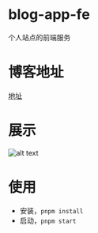 # blog-app-fe
个人站点的前端服务

# 博客地址
[地址](http://www.mhhong.com/blog/home)

# 展示
![alt text](https://cdn.nlark.com/yuque/0/2024/png/22310040/1729315367980-b0446b0d-50b7-4527-bf5f-a3e5cb0b4b22.png?x-oss-process=image%2Fformat%2Cwebp%2Fresize%2Cw_1500%2Climit_0)

# 使用
* 安装，`pnpm install`
* 启动，`pnpm start`
